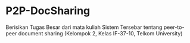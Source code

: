 # P2P-DocSharing
Berisikan Tugas Besar dari mata kuliah Sistem Tersebar tentang peer-to-peer document sharing (Kelompok 2, Kelas IF-37-10, Telkom University)
